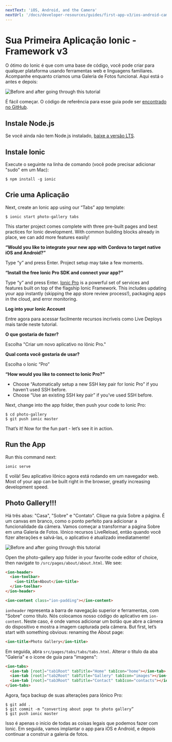 ```yaml
---
nextText: 'iOS, Android, and the Camera'
nextUrl: '/docs/developer-resources/guides/first-app-v3/ios-android-camera'
---
```


# Sua Primeira Aplicação Ionic - Framework v3

O ótimo do Ionic é que com uma base de código, você pode criar para qualquer plataforma usando ferramentas web e linguagens familiares. Acompanhe enquanto criamos uma Galeria de Fotos funcional. Aqui está o antes e depois:

![Before and after going through this tutorial](/docs/assets/img/guides/first-app-v3/gallery-combined.png)

É fácil começar. O código de referência para esse guia pode ser [encontrado no GitHub](https://github.com/ionic-team/photo-gallery-tutorial-ionic3/).

## Instale Node.js

Se você ainda não tem Node.js instalado, [baixe a versão LTS](https://nodejs.org/en/).

## Instale Ionic

Execute o seguinte na linha de comando (você pode precisar adicionar "sudo" em um Mac):

```shell
$ npm install -g ionic
```

## Crie uma Aplicação

Next, create an Ionic app using our “Tabs” app template:

```shell
$ ionic start photo-gallery tabs
```

This starter project comes complete with three pre-built pages and best practices for Ionic development. With common building blocks already in place, we can add more features easily!

<strong>“Would you like to integrate your new app with Cordova to target native iOS and Android?”</strong>

Type “y” and press Enter. Project setup may take a few moments.

<strong>“Install the free Ionic Pro SDK and connect your app?”</strong>

Type “y” and press Enter. [Ionic Pro](https://ionicframework.com/pro) is a powerful set of services and features built on top of the flagship Ionic Framework. This includes updating your app instantly (skipping the app store review process!), packaging apps in the cloud, and error monitoring.

<strong>Log into your Ionic Account</strong>

Entre agora para acessar facilmente recursos incríveis como Live Deploys mais tarde neste tutorial.

<strong>O que gostaria de fazer?</strong>

Escolha "Criar um novo aplicativo no Iônic Pro."

<strong>Qual conta você gostaria de usar?</strong>

Escolha o Ionic “Pro”

<strong>“How would you like to connect to Ionic Pro?”</strong>

* Choose “Automatically setup a new SSH key pair for Ionic Pro” if you haven’t used SSH before.
* Choose “Use an existing SSH key pair” if you’ve used SSH before.

Next, change into the app folder, then push your code to Ionic Pro:

```shell
$ cd photo-gallery
$ git push ionic master
```

That’s it! Now for the fun part - let’s see it in action.

## Run the App

Run this command next:

```shell
ionic serve
```

E voilà! Seu aplicativo Iônico agora está rodando em um navegador web. Most of your app can be built right in the browser, greatly increasing development speed.

## Photo Gallery!!!

Há três abas: "Casa", "Sobre" e "Contato". Clique na guia Sobre a página. É um canvas em branco, como o ponto perfeito para adicionar a funcionalidade da câmera. Vamos começar a transformar a página Sobre em uma Galeria de Fotos. Iônico recursos LiveReload, então quando você fizer alterações e salvá-las, o aplicativo é atualizado imediatamente!

![Before and after going through this tutorial](/docs/assets/img/guides/first-app-v3/email-photogallery.gif)

Open the photo-gallery app folder in your favorite code editor of choice, then navigate to `/src/pages/about/about.html`. We see:

```html
<ion-header>
  <ion-toolbar>
    <ion-title>About</ion-title>
  </ion-toolbar>
</ion-header>

<ion-content class="ion-padding"></ion-content>
```

`ionheader` representa a barra de navegação superior e ferramentas, com "Sobre" como título. Nós colocamos nosso código do aplicativo em `ion-content`. Neste caso, é onde vamos adicionar um botão que abre a câmera do dispositivo e mostra a imagem capturada pela câmera. But first, let’s start with something obvious: renaming the About page:

```html
<ion-title>Photo Gallery</ion-title>
```

Em seguida, abra `src/pages/tabs/tabs/tabs.html`. Alterar o título da aba "Galeria" e o ícone de guia para "imagens":

```html
<ion-tabs>
  <ion-tab [root]="tab1Root" tabTitle="Home" tabIcon="home"></ion-tab>
  <ion-tab [root]="tab2Root" tabTitle="Gallery" tabIcon="images"></ion-tab>
  <ion-tab [root]="tab3Root" tabTitle="Contact" tabIcon="contacts"></ion-tab>
</ion-tabs>
```

Agora, faça backup de suas alterações para Iônico Pro:

```shell
$ git add .
$ git commit -m “converting about page to photo gallery”
$ git push ionic master
```

Isso é apenas o início de todas as coisas legais que podemos fazer com Ionic. Em seguida, vamos implantar o app para iOS e Android, e depois continuar a construir a galeria de fotos.